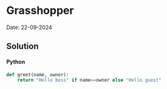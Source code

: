 
# Grasshopper

Date: 22-09-2024

## Solution
#### Python
```python
def greet(name, owner):
    return "Hello boss" if name==owner else "Hello guest"
```
        